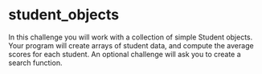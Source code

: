 # student_objects
In this challenge you will work with a collection of simple Student objects. Your program will create arrays of student data, and compute the average scores for each student. An optional challenge will ask you to create a search function.
